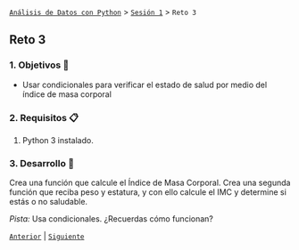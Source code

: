 [`Análisis de Datos con Python`](../../README.md) > [`Sesión 1`](../README.md) > `Reto 3`

## Reto 3

### 1. Objetivos :dart:

- Usar condicionales para verificar el estado de salud por medio del índice de masa corporal

### 2. Requisitos :clipboard:

1. Python 3 instalado.

### 3. Desarrollo :rocket:

Crea una función que calcule el Índice de Masa Corporal. Crea una segunda función que reciba peso y estatura, y con ello calcule el IMC y determine si estás o no saludable.

*Pista:* Usa condicionales. ¿Recuerdas cómo funcionan?

[`Anterior`](../ejemplo03/README.md) | [`Siguiente`](../README.md#condicionales)
